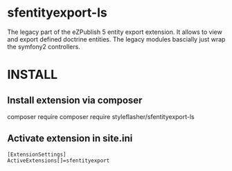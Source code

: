 # sfentityexport-ls
The legacy part of the eZPublish 5 entity export extension. It allows to view and export defined doctrine entities. The legacy modules bascially just wrap the symfony2 controllers.


# INSTALL

## Install extension via composer
composer require composer require styleflasher/sfentityexport-ls

## Activate extension in site.ini

```
[ExtensionSettings]
ActiveExtensions[]=sfentityexport
```

